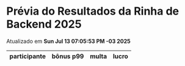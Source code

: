 # Prévia do Resultados da Rinha de Backend 2025
Atualizado em **Sun Jul 13 07:05:53 PM -03 2025**


| participante | bônus p99 | multa | lucro |
| -- | -- | -- | -- |
